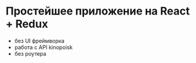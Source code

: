 # Простейшее приложение на React + Redux
* без UI фреймворка
* работа с API kinopoisk
* без роутера
